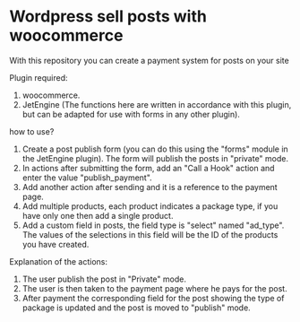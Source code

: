 # Wordpress sell posts with woocommerce
With this repository you can create a payment system for posts on your site

Plugin required:
1. woocommerce.
2. JetEngine (The functions here are written in accordance with this plugin, but can be adapted for use with forms in any other plugin).


how to use?
1. Create a post publish form (you can do this using the "forms" module in the JetEngine plugin). The form will publish the posts in "private" mode.
2. In actions after submitting the form, add an "Call a Hook" action and enter the value "publish_payment".
3. Add another action after sending and it is a reference to the payment page.
4. Add multiple products, each product indicates a package type, if you have only one then add a single product.
5. Add a custom field in posts, the field type is "select" named "ad_type". The values of the selections in this field will be the ID of the products you have created.


Explanation of the actions:
1. The user publish the post in "Private" mode.
2. The user is then taken to the payment page where he pays for the post.
3. After payment the corresponding field for the post showing the type of package is updated and the post is moved to "publish" mode.
